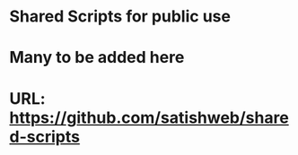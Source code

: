 # Shared Scripts for public use
# Many to be added here

# URL: https://github.com/satishweb/shared-scripts
